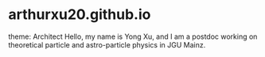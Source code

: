 # arthurxu20.github.io
theme: Architect
Hello, my name is Yong Xu, and I am a postdoc working on theoretical particle and astro-particle physics in JGU Mainz.
